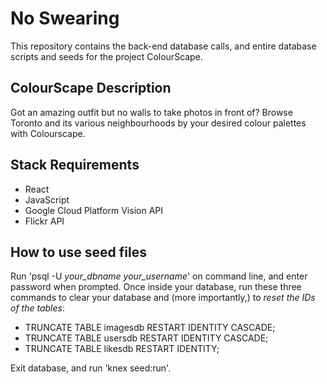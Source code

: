 # No Swearing
This repository contains the back-end database calls, and entire database scripts and seeds for the project ColourScape.

## ColourScape Description
Got an amazing outfit but no walls to take photos in front of? Browse Toronto and its various neighbourhoods by your desired colour palettes with Colourscape.

## Stack Requirements
- React
- JavaScript
- Google Cloud Platform Vision API
- Flickr API

## How to use seed files
Run 'psql -U _your_dbname_ _your_username_' on command line, and enter password when prompted.
Once inside your database, run these three commands to clear your database and (more importantly,) to _reset the IDs of the tables_:
- TRUNCATE TABLE imagesdb RESTART IDENTITY CASCADE;
- TRUNCATE TABLE usersdb RESTART IDENTITY CASCADE;
- TRUNCATE TABLE likesdb RESTART IDENTITY;

Exit database, and run 'knex seed:run'.
